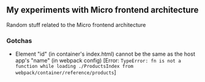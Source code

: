 ## My experiments with Micro frontend architecture

Random stuff related to the Micro frontend architecture


### Gotchas

- Element "id" (in container's index.html) cannot be the same as the host app's "name" (in webpack config) [Error: `TypeError: fn is not a function while loading ./ProductsIndex from webpack/container/reference/products`]
